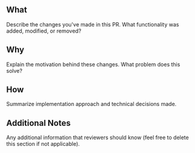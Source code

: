 ## What
Describe the changes you've made in this PR. What functionality was added, modified, or removed?

## Why
Explain the motivation behind these changes. What problem does this solve?

## How
Summarize implementation approach and technical decisions made.

## Additional Notes
Any additional information that reviewers should know (feel free to delete this section if not applicable).
